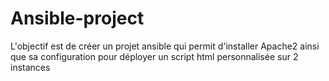 # Ansible-project
L'objectif est de créer un projet ansible qui permit d'installer Apache2 ainsi que sa  configuration pour déployer un script html personnalisée sur 2 instances
